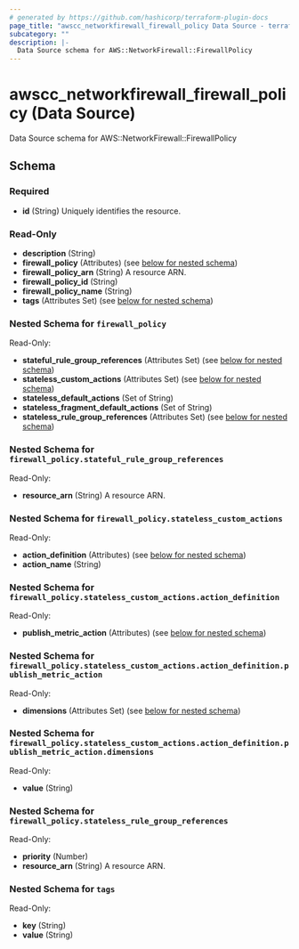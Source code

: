 ```yaml
---
# generated by https://github.com/hashicorp/terraform-plugin-docs
page_title: "awscc_networkfirewall_firewall_policy Data Source - terraform-provider-awscc"
subcategory: ""
description: |-
  Data Source schema for AWS::NetworkFirewall::FirewallPolicy
---
```


# awscc_networkfirewall_firewall_policy (Data Source)

Data Source schema for AWS::NetworkFirewall::FirewallPolicy



<!-- schema generated by tfplugindocs -->
## Schema

### Required

- **id** (String) Uniquely identifies the resource.

### Read-Only

- **description** (String)
- **firewall_policy** (Attributes) (see [below for nested schema](#nestedatt--firewall_policy))
- **firewall_policy_arn** (String) A resource ARN.
- **firewall_policy_id** (String)
- **firewall_policy_name** (String)
- **tags** (Attributes Set) (see [below for nested schema](#nestedatt--tags))

<a id="nestedatt--firewall_policy"></a>
### Nested Schema for `firewall_policy`

Read-Only:

- **stateful_rule_group_references** (Attributes Set) (see [below for nested schema](#nestedatt--firewall_policy--stateful_rule_group_references))
- **stateless_custom_actions** (Attributes Set) (see [below for nested schema](#nestedatt--firewall_policy--stateless_custom_actions))
- **stateless_default_actions** (Set of String)
- **stateless_fragment_default_actions** (Set of String)
- **stateless_rule_group_references** (Attributes Set) (see [below for nested schema](#nestedatt--firewall_policy--stateless_rule_group_references))

<a id="nestedatt--firewall_policy--stateful_rule_group_references"></a>
### Nested Schema for `firewall_policy.stateful_rule_group_references`

Read-Only:

- **resource_arn** (String) A resource ARN.


<a id="nestedatt--firewall_policy--stateless_custom_actions"></a>
### Nested Schema for `firewall_policy.stateless_custom_actions`

Read-Only:

- **action_definition** (Attributes) (see [below for nested schema](#nestedatt--firewall_policy--stateless_custom_actions--action_definition))
- **action_name** (String)

<a id="nestedatt--firewall_policy--stateless_custom_actions--action_definition"></a>
### Nested Schema for `firewall_policy.stateless_custom_actions.action_definition`

Read-Only:

- **publish_metric_action** (Attributes) (see [below for nested schema](#nestedatt--firewall_policy--stateless_custom_actions--action_definition--publish_metric_action))

<a id="nestedatt--firewall_policy--stateless_custom_actions--action_definition--publish_metric_action"></a>
### Nested Schema for `firewall_policy.stateless_custom_actions.action_definition.publish_metric_action`

Read-Only:

- **dimensions** (Attributes Set) (see [below for nested schema](#nestedatt--firewall_policy--stateless_custom_actions--action_definition--publish_metric_action--dimensions))

<a id="nestedatt--firewall_policy--stateless_custom_actions--action_definition--publish_metric_action--dimensions"></a>
### Nested Schema for `firewall_policy.stateless_custom_actions.action_definition.publish_metric_action.dimensions`

Read-Only:

- **value** (String)





<a id="nestedatt--firewall_policy--stateless_rule_group_references"></a>
### Nested Schema for `firewall_policy.stateless_rule_group_references`

Read-Only:

- **priority** (Number)
- **resource_arn** (String) A resource ARN.



<a id="nestedatt--tags"></a>
### Nested Schema for `tags`

Read-Only:

- **key** (String)
- **value** (String)


